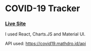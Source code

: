 # COVID-19 Tracker

### [Live Site](https://covid19statswebsite.netlify.com/)

I used React, Charts.JS and Material UI.

API used: https://covid19.mathdro.id/api

